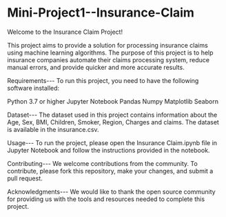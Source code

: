 # Mini-Project1--Insurance-Claim
Welcome to the Insurance Claim Project!

This project aims to provide a solution for processing insurance claims using machine learning algorithms. The purpose of this project is to help insurance companies automate their claims processing system, reduce manual errors, and provide quicker and more accurate results.

Requirements---
To run this project, you need to have the following software installed:

Python 3.7 or higher
Jupyter Notebook
Pandas
Numpy
Matplotlib
Seaborn

Dataset---
The dataset used in this project contains information about the Age, Sex, BMI, Children, Smoker, Region, Charges and claims. The dataset is available in the insurance.csv.

Usage---
To run the project, please open the Insurance Claim.ipynb file in Jupyter Notebook and follow the instructions provided in the notebook.

Contributing---
We welcome contributions from the community. To contribute, please fork this repository, make your changes, and submit a pull request.

Acknowledgments---
We would like to thank the open source community for providing us with the tools and resources needed to complete this project.





